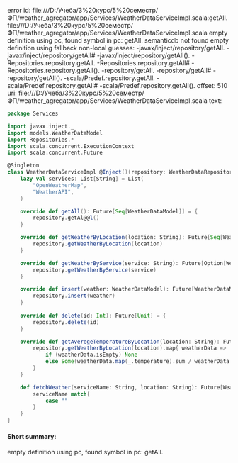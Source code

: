 error id: file:///D:/Учеба/3%20курс/5%20семестр/ФП/weather_agregator/app/Services/WeatherDataServiceImpl.scala:getAll.
file:///D:/Учеба/3%20курс/5%20семестр/ФП/weather_agregator/app/Services/WeatherDataServiceImpl.scala
empty definition using pc, found symbol in pc: getAll.
semanticdb not found
empty definition using fallback
non-local guesses:
	 -javax/inject/repository/getAll.
	 -javax/inject/repository/getAll#
	 -javax/inject/repository/getAll().
	 -Repositories.repository.getAll.
	 -Repositories.repository.getAll#
	 -Repositories.repository.getAll().
	 -repository/getAll.
	 -repository/getAll#
	 -repository/getAll().
	 -scala/Predef.repository.getAll.
	 -scala/Predef.repository.getAll#
	 -scala/Predef.repository.getAll().
offset: 510
uri: file:///D:/Учеба/3%20курс/5%20семестр/ФП/weather_agregator/app/Services/WeatherDataServiceImpl.scala
text:
```scala
package Services

import javax.inject._
import models.WeatherDataModel
import Repositories.*
import scala.concurrent.ExecutionContext
import scala.concurrent.Future

@Singleton
class WeatherDataServiceImpl @Inject()(repository: WeatherDataRepository[Future])(implicit ec: ExecutionContext) extends WeatherDataService[Future]{
    lazy val services: List[String] = List(
        "OpenWeatherMap",
        "WeatherAPI",
    )

    override def getAll(): Future[Seq[WeatherDataModel]] = {
        repository.getAl@@l()
    }

    override def getWeatherByLocation(location: String): Future[Seq[WeatherDataModel]] = {
        repository.getWeatherByLocation(location)
    }

    override def getWeatherByService(service: String): Future[Option[WeatherDataModel]] = {
        repository.getWeatherByService(service)
    }

    override def insert(weather: WeatherDataModel): Future[WeatherDataModel] = {
        repository.insert(weather)
    }
    
    override def delete(id: Int): Future[Unit] = {
        repository.delete(id)
    }

    override def getAveregeTemperatureByLocation(location: String): Future[Option[Double]] = {
        repository.getWeatherByLocation(location).map{ weatherData =>
            if (weatherData.isEmpty) None
            else Some(weatherData.map(_.temperature).sum / weatherData.size)
        } 
    }

    def fetchWeather(serviceName: String, location: String): Future[WeatherDataModel] = {
        serviceName match{
            case ""
        }
    }
}

```


#### Short summary: 

empty definition using pc, found symbol in pc: getAll.